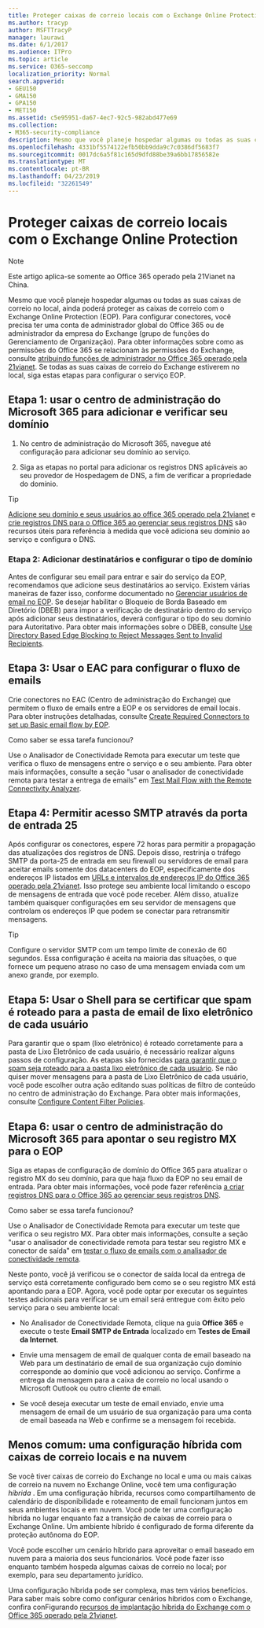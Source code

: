 ```yaml
---
title: Proteger caixas de correio locais com o Exchange Online Protection
ms.author: tracyp
author: MSFTTracyP
manager: laurawi
ms.date: 6/1/2017
ms.audience: ITPro
ms.topic: article
ms.service: O365-seccomp
localization_priority: Normal
search.appverid:
- GEU150
- GMA150
- GPA150
- MET150
ms.assetid: c5e95951-da67-4ec7-92c5-982abd477e69
ms.collection:
- M365-security-compliance
description: Mesmo que você planeje hospedar algumas ou todas as suas caixas de correio no local, ainda poderá proteger as caixas de correio com o Exchange Online Protection (EOP). Para configurar conectores, você precisa ter uma conta de administrador global do Office 365 ou de administrador da empresa do Exchange (grupo de funções do Gerenciamento de Organização). Para obter informações sobre como as permissões do Office 365 se relacionam às permissões do Exchange, consulte Atribuindo funções de administrador no Office 365 operado pela 21Vianet. Se todas as suas caixas de correio do Exchange estiverem no local, siga estas etapas para configurar o serviço EOP.
ms.openlocfilehash: 4331bf5574122efb50bb9dda9c7c0386df5683f7
ms.sourcegitcommit: 0017dc6a5f81c165d9dfd88be39a6bb17856582e
ms.translationtype: MT
ms.contentlocale: pt-BR
ms.lasthandoff: 04/23/2019
ms.locfileid: "32261549"
---
```

# <a name="protect-on-premises-mailboxes-with-exchange-online-protection"></a>Proteger caixas de correio locais com o Exchange Online Protection

> [!NOTE]
> Este artigo aplica-se somente ao Office 365 operado pela 21Vianet na China. 
  
Mesmo que você planeje hospedar algumas ou todas as suas caixas de correio no local, ainda poderá proteger as caixas de correio com o Exchange Online Protection (EOP). Para configurar conectores, você precisa ter uma conta de administrador global do Office 365 ou de administrador da empresa do Exchange (grupo de funções do Gerenciamento de Organização). Para obter informações sobre como as permissões do Office 365 se relacionam às permissões do Exchange, consulte [atribuindo funções de administrador no Office 365 operado pela 21vianet](https://support.office.com/article/d58b8089-cbfd-41ec-b64c-9cfcbef495ac). Se todas as suas caixas de correio do Exchange estiverem no local, siga estas etapas para configurar o serviço EOP. 
  
## <a name="step-1-use-the-microsoft-365-admin-center-to-add-and-verify-your-domain"></a>Etapa 1: usar o centro de administração do Microsoft 365 para adicionar e verificar seu domínio

1. No centro de administração do Microsoft 365, navegue até configuração para adicionar seu domínio ao serviço.
    
2.  Siga as etapas no portal para adicionar os registros DNS aplicáveis ao seu provedor de Hospedagem de DNS, a fim de verificar a propriedade do domínio. 
    
> [!TIP]
> [Adicione seu domínio e seus usuários ao office 365 operado pela 21vianet](https://support.office.com/article/1cd4839b-d051-46b8-ab9b-bc7752024e78) e [crie registros DNS para o Office 365 ao gerenciar seus registros DNS](https://support.office.com/article/0669bf14-414d-4f51-8231-6b710ce7980b) são recursos úteis para referência à medida que você adiciona seu domínio ao serviço e configura o DNS. 
  
### <a name="step-2-add-recipients-and-configure-the-domain-type"></a>Etapa 2: Adicionar destinatários e configurar o tipo de domínio

Antes de configurar seu email para entrar e sair do serviço da EOP, recomendamos que adicione seus destinatários ao serviço. Existem várias maneiras de fazer isso, conforme documentado no [Gerenciar usuários de email no EOP](https://go.microsoft.com/fwlink/?LinkId=506782). Se desejar habilitar o Bloqueio de Borda Baseado em Diretório (DBEB) para impor a verificação de destinatário dentro do serviço após adicionar seus destinatários, deverá configurar o tipo do seu domínio para Autoritativo. Para obter mais informações sobre o DBEB, consulte [Use Directory Based Edge Blocking to Reject Messages Sent to Invalid Recipients](https://go.microsoft.com/fwlink/?LinkId=506781).
  
## <a name="step-3-use-the-eac-to-set-up-mail-flow"></a>Etapa 3: Usar o EAC para configurar o fluxo de emails

Crie conectores no EAC (Centro de administração do Exchange) que permitem o fluxo de emails entre a EOP e os servidores de email locais. Para obter instruções detalhadas, consulte [Create Required Connectors to set up Basic email flow by EOP](https://go.microsoft.com/fwlink/?LinkId=506780).
  
 Como saber se essa tarefa funcionou? 
  
 Use o Analisador de Conectividade Remota para executar um teste que verifica o fluxo de mensagens entre o serviço e o seu ambiente. Para obter mais informações, consulte a seção "usar o analisador de conectividade remota para testar a entrega de emails" em [Test Mail Flow with the Remote Connectivity Analyzer](https://go.microsoft.com/fwlink/?LinkId=506784).
  
## <a name="step-4-allow-inbound-port-25-smtp-access"></a>Etapa 4: Permitir acesso SMTP através da porta de entrada 25

Após configurar os conectores, espere 72 horas para permitir a propagação das atualizações dos registros de DNS. Depois disso, restrinja o tráfego SMTP da porta-25 de entrada em seu firewall ou servidores de email para aceitar emails somente dos datacenters do EOP, especificamente dos endereços IP listados em [URLs e intervalos de endereços IP do Office 365 operado pela 21vianet](https://support.office.com/article/5c47c07d-f9b6-4b78-a329-bfdc1b6da7a0#__exchange_online_protection). Isso protege seu ambiente local limitando o escopo de mensagens de entrada que você pode receber. Além disso, atualize também quaisquer configurações em seu servidor de mensagens que controlam os endereços IP que podem se conectar para retransmitir mensagens.
  
> [!TIP]
> Configure o servidor SMTP com um tempo limite de conexão de 60 segundos. Essa configuração é aceita na maioria das situações, o que fornece um pequeno atraso no caso de uma mensagem enviada com um anexo grande, por exemplo. 
  
## <a name="step-5-use-the-shell-to-ensure-that-spam-is-routed-to-each-users-junk-email-folder"></a>Etapa 5: Usar o Shell para se certificar que spam é roteado para a pasta de email de lixo eletrônico de cada usuário

Para garantir que o spam (lixo eletrônico) é roteado corretamente para a pasta de Lixo Eletrônico de cada usuário, é necessário realizar alguns passos de configuração. As etapas são fornecidas [para garantir que o spam seja roteado para a pasta lixo eletrônico de cada usuário](https://go.microsoft.com/fwlink/?LinkId=506804). Se não quiser mover mensagens para a pasta de Lixo Eletrônico de cada usuário, você pode escolher outra ação editando suas políticas de filtro de conteúdo no centro de administração do Exchange. Para obter mais informações, consulte [Configure Content Filter Policies](https://go.microsoft.com/fwlink/?LinkId=506805). 
  
## <a name="step-6-use-the-microsoft-365-admin-center-to-point-your-mx-record-to-eop"></a>Etapa 6: usar o centro de administração do Microsoft 365 para apontar o seu registro MX para o EOP

Siga as etapas de configuração de domínio do Office 365 para atualizar o registro MX do seu domínio, para que haja fluxo da EOP no seu email de entrada. Para obter mais informações, você pode fazer referência [a criar registros DNS para o Office 365 ao gerenciar seus registros DNS](https://support.office.com/article/0669bf14-414d-4f51-8231-6b710ce7980b).
  
Como saber se essa tarefa funcionou?
  
 Use o Analisador de Conectividade Remota para executar um teste que verifica o seu registro MX. Para obter mais informações, consulte a seção "usar o analisador de conectividade remota para testar seu registro MX e conector de saída" em [testar o fluxo de emails com o analisador de conectividade remota](https://go.microsoft.com/fwlink/?LinkId=506784). 
  
Neste ponto, você já verificou se o conector de saída local da entrega de serviço está corretamente configurado bem como se o seu registro MX está apontando para a EOP. Agora, você pode optar por executar os seguintes testes adicionais para verificar se um email será entregue com êxito pelo serviço para o seu ambiente local:
  
- No Analisador de Conectividade Remota, clique na guia **Office 365** e execute o teste **Email SMTP de Entrada** localizado em **Testes de Email da Internet**.
    
- Envie uma mensagem de email de qualquer conta de email baseado na Web para um destinatário de email de sua organização cujo domínio corresponde ao domínio que você adicionou ao serviço. Confirme a entrega da mensagem para a caixa de correio no local usando o Microsoft Outlook ou outro cliente de email.
    
- Se você deseja executar um teste de email enviado, envie uma mensagem de email de um usuário de sua organização para uma conta de email baseada na Web e confirme se a mensagem foi recebida.
    
## <a name="less-common-a-hybrid-setup-with-mailboxes-on-premises-and-in-the-cloud"></a>Menos comum: uma configuração híbrida com caixas de correio locais e na nuvem

Se você tiver caixas de correio do Exchange no local e uma ou mais caixas de correio na nuvem no Exchange Online, você tem uma configuração *híbrida* . Em uma configuração híbrida, recursos como compartilhamento de calendário de disponibilidade e roteamento de email funcionam juntos em seus ambientes locais e em nuvem. Você pode ter uma configuração híbrida no lugar enquanto faz a transição de caixas de correio para o Exchange Online. Um ambiente híbrido é configurado de forma diferente da proteção autônoma do EOP. 
  
Você pode escolher um cenário híbrido para aproveitar o email baseado em nuvem para a maioria dos seus funcionários. Você pode fazer isso enquanto também hospeda algumas caixas de correio no local; por exemplo, para seu departamento jurídico. 
  
Uma configuração híbrida pode ser complexa, mas tem vários benefícios. Para saber mais sobre como configurar cenários híbridos com o Exchange, confira conFigurando [recursos de implantação híbrida do Exchange com o Office 365 operado pela 21vianet](https://support.office.com/article/26e7cc26-c980-4cc5-a082-c333de544b6d).
  

